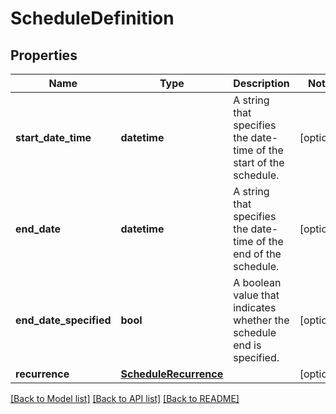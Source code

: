 # ScheduleDefinition

## Properties
Name | Type | Description | Notes
------------ | ------------- | ------------- | -------------
**start_date_time** | **datetime** | A string that specifies the date-time of the start of the schedule. | [optional] 
**end_date** | **datetime** | A string that specifies the date-time of the end of the schedule. | [optional] 
**end_date_specified** | **bool** | A boolean value that indicates whether the schedule end is specified. | [optional] 
**recurrence** | [**ScheduleRecurrence**](ScheduleRecurrence.md) |  | [optional] 

[[Back to Model list]](../README.md#documentation-for-models) [[Back to API list]](../README.md#documentation-for-api-endpoints) [[Back to README]](../README.md)


